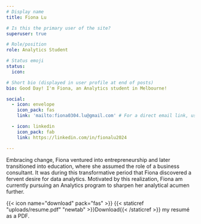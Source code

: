 ```yaml
---
# Display name
title: Fiona Lu

# Is this the primary user of the site?
superuser: true

# Role/position
role: Analytics Student

# Status emoji
status:
  icon: 

# Short bio (displayed in user profile at end of posts)
bio: Good Day! I'm Fiona, an Analytics student in Melbourne! 

social:
  - icon: envelope
    icon_pack: fas
    link: 'mailto:fiona0304.lu@gmail.com' # For a direct email link, use "mailto:test@example.org".

  - icon: linkedin
    icon_pack: fab
    link: https://linkedin.com/in/fionalu2024

---
```


Embracing change, Fiona ventured into entrepreneurship and later transitioned into education, where she assumed the role of a business consultant. It was during this transformative period that Fiona discovered a fervent desire for data analytics. Motivated by this realization, Fiona am currently pursuing an Analytics program to sharpen her analytical acumen further. 

{{< icon name="download" pack="fas" >}} {{< staticref "uploads/resume.pdf" "newtab" >}}Download{{< /staticref >}} my resumé as a PDF.

